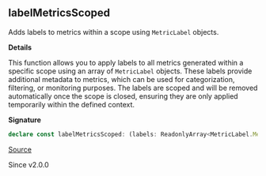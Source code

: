 ## labelMetricsScoped

Adds labels to metrics within a scope using `MetricLabel` objects.

**Details**

This function allows you to apply labels to all metrics generated within a
specific scope using an array of `MetricLabel` objects. These labels provide
additional metadata to metrics, which can be used for categorization,
filtering, or monitoring purposes. The labels are scoped and will be removed
automatically once the scope is closed, ensuring they are only applied
temporarily within the defined context.

**Signature**

```ts
declare const labelMetricsScoped: (labels: ReadonlyArray<MetricLabel.MetricLabel>) => Effect<void, never, Scope.Scope>
```

[Source](https://github.com/Effect-TS/effect/tree/main/packages/effect/src/Effect.ts#L11496)

Since v2.0.0